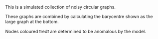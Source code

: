 This is a simulated collection of noisy circular graphs.

These graphs are combined by calculating the barycentre shown as the large graph at the bottom.

Nodes coloured ❗red❗ are determined to be anomalous by the model.
